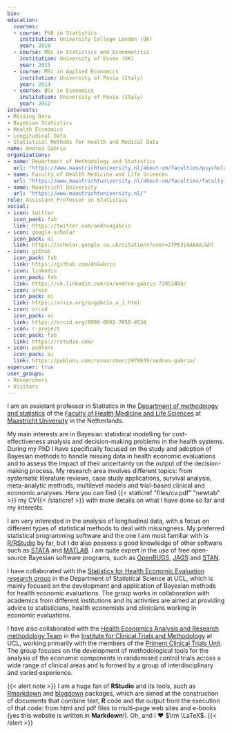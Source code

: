 ```yaml
---
bio: 
education:
  courses:
  - course: PhD in Statistics
    institution: University College London (UK)
    year: 2019
  - course: MSc in Statistics and Econometrics
    institution: University of Essex (UK)
    year: 2015
  - course: MSc in Applied Economics
    institution: University of Pavia (Italy)
    year: 2014
  - course: BSc in Economics
    institution: University of Pavia (Italy)
    year: 2012
interests:
- Missing Data
- Bayesian Statistics
- Health Economics
- Longitudinal Data
- Statistical Methods for Health and Medical Data
name: Andrea Gabrio
organizations:
- name: Department of Methodology and Statistics 
  url: "https://www.maastrichtuniversity.nl/about-um/faculties/psychology-and-neuroscience/departments/department-methodology-and-statistics/"
- name: Faculty of Health Medicine and Life Sciences 
  url: "https://www.maastrichtuniversity.nl/about-um/faculties/faculty-health-medicine-and-life-sciences/"
- name: Maastricht University
  url: "https://www.maastrichtuniversity.nl/"
role: Assistant Professor in Statistics
social:
- icon: twitter
  icon_pack: fab
  link: https://twitter.com/andreagabrio
- icon: google-scholar
  icon_pack: ai
  link: https://scholar.google.co.uk/citations?user=2fPE3iAAAAAJ&hl
- icon: github
  icon_pack: fab
  link: https://github.com/AnGabrio
- icon: linkedin
  icon_pack: fab
  link: https://uk.linkedin.com/in/andrea-gabrio-730514bb/
- icon: arxiv
  icon_pack: ai
  link: https://arxiv.org/a/gabrio_a_1.html
- icon: orcid
  icon_pack: ai
  link: https://orcid.org/0000-0002-7650-4534
- icon: r-project
  icon_pack: fab
  link: https://rstudio.com/
- icon: publons
  icon_pack: ai
  link: https://publons.com/researcher/2978939/andrea-gabrio/
superuser: true
user_groups:
- Researchers
- Visitors
---
```


I am an assistant professor in Statistics in the [Department of methodology and statistics](https://www.maastrichtuniversity.nl/about-um/faculties/psychology-and-neuroscience/departments/department-methodology-and-statistics) of the [Faculty of Health Medicine and Life Sciences](https://www.maastrichtuniversity.nl/about-um/faculties/faculty-health-medicine-and-life-sciences) at [Maastricht University](https://www.maastrichtuniversity.nl/) in the Netherlands.

My main interests are in Bayesian statistical modelling for cost-effectiveness analysis and decision-making problems in the health systems. During my PhD I have specifically focused on the study and adoption of Bayesian methods to handle missing data in health economic evaluations and to assess the impact of their uncertainty on the output of the decision-making process. My research area involves different topics: from systematic literature reviews, case study applications, survival analysis, meta-analytic methods, multilevel models and trial-based clinical and economic analyses. Here you can find {{< staticref "files/cv.pdf" "newtab" >}} my CV{{< /staticref >}} with more details on what I have done so far and my interests. 

I am very interested in the analysis of longitudinal data, with a focus on different types of statistical methods to deal with missingness. My preferred statistical programming software and the one I am most familiar with is [R/RStudio](https://rstudio.com/) by far, but I do also possess a good knowledge of other software such as [STATA](https://www.stata-uk.com/) and [MATLAB](https://uk.mathworks.com/). I am quite expert in the use of free open-source Bayesian software programs, such as [OpenBUGS](http://www.openbugs.net/w/FrontPage), [JAGS](http://mcmc-jags.sourceforge.net/) and [STAN](https://mc-stan.org/).

I have collaborated with the [Statistics for Health Economic Evaluation research group](http://www.euro-healthy.eu/statistics/research/statistics-health-economics) in the Department of Statistical Science at UCL, which is mainly focused on the development and application of Bayesian methods for health economic evaluations. The group works in collaboration with academics from different institutions and its activities are aimed at providing advice to statisticians, health economists and clinicians working in economic evaluations. 

I have also collaborated with the [Health Economics Analysis and Research methodology Team](https://hearteam.blogspot.com/) in the [Institute for Clinical Trials and Methodology](https://www.ucl.ac.uk/clinical-trials-and-methodology/) at UCL, working primarily with the members of the [Priment Clinical Trials Unit](https://www.ucl.ac.uk/clinical-trials-and-methodology/about/priment). The group focuses on the development of methodological tools for the analysis of the economic components in randomised control trials across a wide range of clinical areas and is formed by a group of interdisciplinary and varied experience. 

{{< alert note >}}
I am a huge fan of **RStudio** and its tools, such as [Rmarkdown](https://rmarkdown.rstudio.com/) and [blogdown](https://bookdown.org/) packages, which are aimed at the construction of documents that combine text, **R** code and the output from the execution of that code: from html and pdf files to multi-page web sites and e-books (yes this website is written in **Markdown**!). Oh, and I ❤ $\rm \LaTeX$.
{{< /alert >}}


